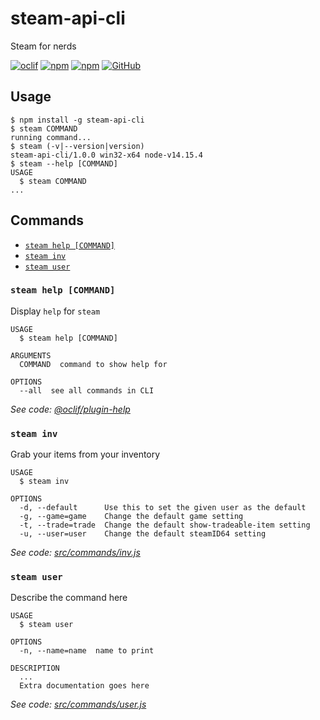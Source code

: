 # steam-api-cli

Steam for nerds

[![oclif](https://img.shields.io/badge/cli-oclif-%233B4554?style=for-the-badge&logo=heroku)](https://oclif.io)
[![npm](https://img.shields.io/npm/v/steam-api-cli?color=%23FB8516&logo=npm&style=for-the-badge)](https://npmjs.org/package/steam-api-cli)
[![npm](https://img.shields.io/npm/dw/steam-api-cli?color=%23ec3b2b&style=for-the-badge)](https://npmjs.org/package/steam-api-cli)
[![GitHub](https://img.shields.io/github/license/ItzAfroBoy/steam-api-cli?color=%23161B22&logo=Github&style=for-the-badge)](https://github.com/ItzAfroBoy/steam-api-cli/blob/master/package.json)

## Usage

<!-- usage -->
```sh-session
$ npm install -g steam-api-cli
$ steam COMMAND
running command...
$ steam (-v|--version|version)
steam-api-cli/1.0.0 win32-x64 node-v14.15.4
$ steam --help [COMMAND]
USAGE
  $ steam COMMAND
...
```
<!-- usagestop -->

## Commands
<!-- commands -->

* [`steam help [COMMAND]`](#steam-help-command)
* [`steam inv`](#steam-inv)
* [`steam user`](#steam-user)

### `steam help [COMMAND]`

Display `help` for `steam`

```sh-session
USAGE
  $ steam help [COMMAND]

ARGUMENTS
  COMMAND  command to show help for

OPTIONS
  --all  see all commands in CLI
```

_See code: [@oclif/plugin-help](https://github.com/oclif/plugin-help/blob/v3.2.1/src/commands/help.ts)_

### `steam inv`

Grab your items from your inventory

```sh-session
USAGE
  $ steam inv

OPTIONS
  -d, --default      Use this to set the given user as the default
  -g, --game=game    Change the default game setting
  -t, --trade=trade  Change the default show-tradeable-item setting
  -u, --user=user    Change the default steamID64 setting
```

_See code: [src/commands/inv.js](https://github.com/ItzAfroBoy/steam-api-cli/blob/v1.0.0/src/commands/inv.js)_

### `steam user`

Describe the command here

```sh-session
USAGE
  $ steam user

OPTIONS
  -n, --name=name  name to print

DESCRIPTION
  ...
  Extra documentation goes here
```

_See code: [src/commands/user.js](https://github.com/ItzAfroBoy/steam-api-cli/blob/v1.0.0/src/commands/user.js)_
<!-- commandsstop -->
